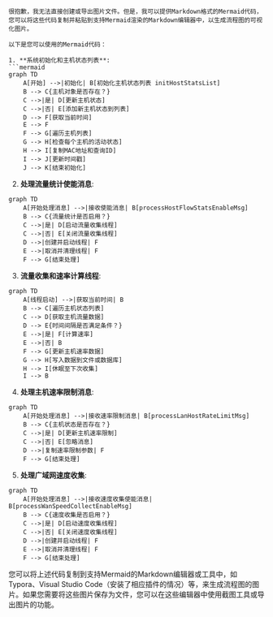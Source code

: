 ```mermaid
很抱歉，我无法直接创建或导出图片文件。但是，我可以提供Markdown格式的Mermaid代码，您可以将这些代码复制并粘贴到支持Mermaid渲染的Markdown编辑器中，以生成流程图的可视化图片。

以下是您可以使用的Mermaid代码：

1. **系统初始化和主机状态列表**:
```mermaid
graph TD
    A[开始] -->|初始化| B[初始化主机状态列表 initHostStatsList]
    B --> C{主机对象是否存在？}
    C -->|是| D[更新主机状态]
    C -->|否| E[添加新主机状态到列表]
    D --> F[获取当前时间]
    E --> F
    F --> G[遍历主机列表]
    G --> H[检查每个主机的活动状态]
    H --> I[复制MAC地址和查询ID]
    I --> J[更新时间戳]
    J --> K[结束初始化]
```

2. **处理流量统计使能消息**:
```mermaid
graph TD
    A[开始处理消息] -->|接收使能消息| B[processHostFlowStatsEnableMsg]
    B --> C{流量统计是否启用？}
    C -->|是| D[启动流量收集线程]
    C -->|否| E[关闭流量收集线程]
    D -->|创建并启动线程| F
    E -->|取消并清理线程| F
    F --> G[结束处理]
```

3. **流量收集和速率计算线程**:
```mermaid
graph TD
    A[线程启动] -->|获取当前时间| B
    B --> C[遍历主机状态列表]
    C --> D[获取主机流量数据]
    D --> E{时间间隔是否满足条件？}
    E -->|是| F[计算速率]
    E -->|否| B
    F --> G[更新主机速率数据]
    G --> H[写入数据到文件或数据库]
    H --> I[休眠至下次收集]
    I --> B
```

4. **处理主机速率限制消息**:
```mermaid
graph TD
    A[开始处理消息] -->|接收速率限制消息| B[processLanHostRateLimitMsg]
    B --> C{主机状态是否存在？}
    C -->|是| D[更新主机速率限制]
    C -->|否| E[忽略消息]
    D -->|复制速率限制参数| F
    F --> G[结束处理]
```

5. **处理广域网速度收集**:
```mermaid
graph TD
    A[开始处理消息] -->|接收速度收集使能消息| B[processWanSpeedCollectEnableMsg]
    B --> C{速度收集是否启用？}
    C -->|是| D[启动速度收集线程]
    C -->|否| E[关闭速度收集线程]
    D -->|创建并启动线程| F
    E -->|取消并清理线程| F
    F --> G[结束处理]
```

您可以将上述代码复制到支持Mermaid的Markdown编辑器或工具中，如Typora、Visual Studio Code（安装了相应插件的情况）等，来生成流程图的图片。如果您需要将这些图片保存为文件，您可以在这些编辑器中使用截图工具或导出图片的功能。

```